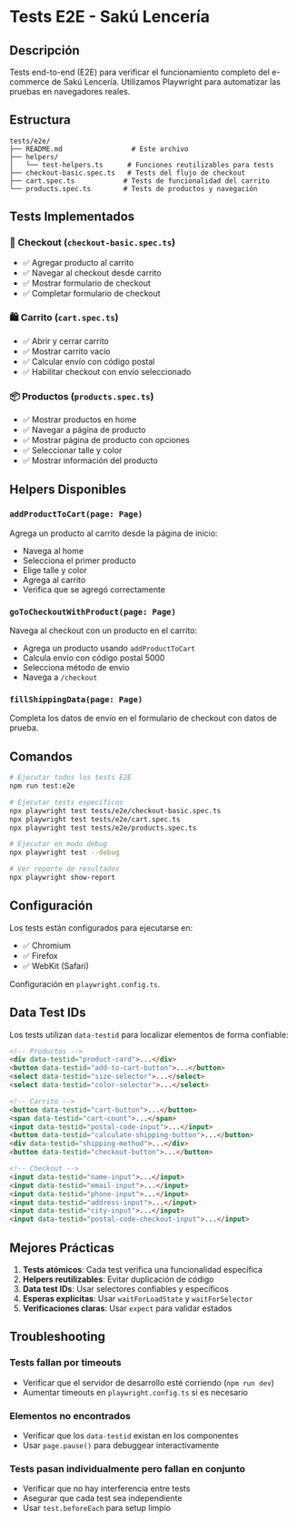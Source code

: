 # Tests E2E - Sakú Lencería

## Descripción

Tests end-to-end (E2E) para verificar el funcionamiento completo del e-commerce de Sakú Lencería. Utilizamos Playwright para automatizar las pruebas en navegadores reales.

## Estructura

```
tests/e2e/
├── README.md                 # Este archivo
├── helpers/
│   └── test-helpers.ts      # Funciones reutilizables para tests
├── checkout-basic.spec.ts   # Tests del flujo de checkout
├── cart.spec.ts            # Tests de funcionalidad del carrito
└── products.spec.ts        # Tests de productos y navegación
```

## Tests Implementados

### 🛒 Checkout (`checkout-basic.spec.ts`)
- ✅ Agregar producto al carrito
- ✅ Navegar al checkout desde carrito
- ✅ Mostrar formulario de checkout
- ✅ Completar formulario de checkout

### 🛍️ Carrito (`cart.spec.ts`)
- ✅ Abrir y cerrar carrito
- ✅ Mostrar carrito vacío
- ✅ Calcular envío con código postal
- ✅ Habilitar checkout con envío seleccionado

### 📦 Productos (`products.spec.ts`)
- ✅ Mostrar productos en home
- ✅ Navegar a página de producto
- ✅ Mostrar página de producto con opciones
- ✅ Seleccionar talle y color
- ✅ Mostrar información del producto

## Helpers Disponibles

### `addProductToCart(page: Page)`
Agrega un producto al carrito desde la página de inicio:
- Navega al home
- Selecciona el primer producto
- Elige talle y color
- Agrega al carrito
- Verifica que se agregó correctamente

### `goToCheckoutWithProduct(page: Page)`
Navega al checkout con un producto en el carrito:
- Agrega un producto usando `addProductToCart`
- Calcula envío con código postal 5000
- Selecciona método de envío
- Navega a `/checkout`

### `fillShippingData(page: Page)`
Completa los datos de envío en el formulario de checkout con datos de prueba.

## Comandos

```bash
# Ejecutar todos los tests E2E
npm run test:e2e

# Ejecutar tests específicos
npx playwright test tests/e2e/checkout-basic.spec.ts
npx playwright test tests/e2e/cart.spec.ts
npx playwright test tests/e2e/products.spec.ts

# Ejecutar en modo debug
npx playwright test --debug

# Ver reporte de resultados
npx playwright show-report
```

## Configuración

Los tests están configurados para ejecutarse en:
- ✅ Chromium
- ✅ Firefox
- ✅ WebKit (Safari)

Configuración en `playwright.config.ts`.

## Data Test IDs

Los tests utilizan `data-testid` para localizar elementos de forma confiable:

```html
<!-- Productos -->
<div data-testid="product-card">...</div>
<button data-testid="add-to-cart-button">...</button>
<select data-testid="size-selector">...</select>
<select data-testid="color-selector">...</select>

<!-- Carrito -->
<button data-testid="cart-button">...</button>
<span data-testid="cart-count">...</span>
<input data-testid="postal-code-input">...</input>
<button data-testid="calculate-shipping-button">...</button>
<div data-testid="shipping-method">...</div>
<button data-testid="checkout-button">...</button>

<!-- Checkout -->
<input data-testid="name-input">...</input>
<input data-testid="email-input">...</input>
<input data-testid="phone-input">...</input>
<input data-testid="address-input">...</input>
<input data-testid="city-input">...</input>
<input data-testid="postal-code-checkout-input">...</input>
```

## Mejores Prácticas

1. **Tests atómicos**: Cada test verifica una funcionalidad específica
2. **Helpers reutilizables**: Evitar duplicación de código
3. **Data test IDs**: Usar selectores confiables y específicos
4. **Esperas explícitas**: Usar `waitForLoadState` y `waitForSelector`
5. **Verificaciones claras**: Usar `expect` para validar estados

## Troubleshooting

### Tests fallan por timeouts
- Verificar que el servidor de desarrollo esté corriendo (`npm run dev`)
- Aumentar timeouts en `playwright.config.ts` si es necesario

### Elementos no encontrados
- Verificar que los `data-testid` existan en los componentes
- Usar `page.pause()` para debuggear interactivamente

### Tests pasan individualmente pero fallan en conjunto
- Verificar que no hay interferencia entre tests
- Asegurar que cada test sea independiente
- Usar `test.beforeEach` para setup limpio